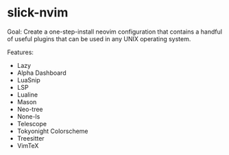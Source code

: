 # slick-nvim

Goal: Create a one-step-install neovim configuration that contains a handful of useful plugins that can be used in any UNIX operating system.

Features:
* Lazy
* Alpha Dashboard
* LuaSnip
* LSP
* Lualine
* Mason
* Neo-tree
* None-ls
* Telescope
* Tokyonight Colorscheme
* Treesitter
* VimTeX
